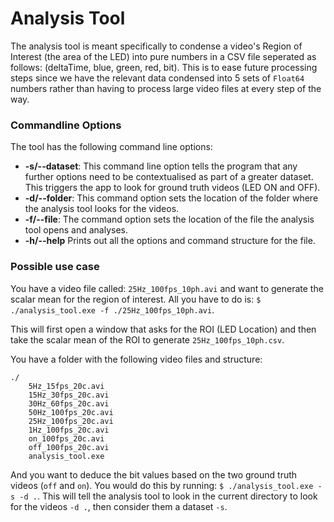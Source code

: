 # Analysis Tool

The analysis tool is meant specifically to condense a video's Region of Interest (the area of the LED)
into pure numbers in a CSV file seperated as follows: (deltaTime, blue, green, red, bit). This is to ease
future processing steps since we have the relevant data condensed into 5 sets of `Float64` numbers rather
than having to process large video files at every step of the way.

### Commandline Options
The tool has the following command line options:
* **-s/--dataset**: This command line option tells the program that any further options need to be contextualised
as part of a greater dataset. This triggers the app to look for ground truth videos (LED ON and OFF). 
* **-d/--folder**: This command option sets the location of the folder where the analysis tool looks for the videos.
* **-f/--file**: The command option sets the location of the file the analysis tool opens and analyses.
* **-h/--help** Prints out all the options and command structure for the file.


### Possible use case
You have a video file called: `25Hz_100fps_10ph.avi` and want to generate the scalar mean for the region of interest.
All you have to do is: `$ ./analysis_tool.exe -f ./25Hz_100fps_10ph.avi`.

This will first open a window that asks for the ROI (LED Location) and then take the scalar mean of the ROI to generate
`25Hz_100fps_10ph.csv`.

You have a folder with the following video files and structure:

```
./ 
    5Hz_15fps_20c.avi
    15Hz_30fps_20c.avi
    30Hz_60fps_20c.avi
    50Hz_100fps_20c.avi
    25Hz_100fps_20c.avi
    1Hz_100fps_20c.avi
    on_100fps_20c.avi
    off_100fps_20c.avi
    analysis_tool.exe
```
And you want to deduce the bit values based on the two ground truth videos (`off` and `on`). You would do this by running:
`$ ./analysis_tool.exe -s -d .`.
This will tell the analysis tool to look in the current directory to look for the videos `-d .`, then consider them a dataset `-s`.